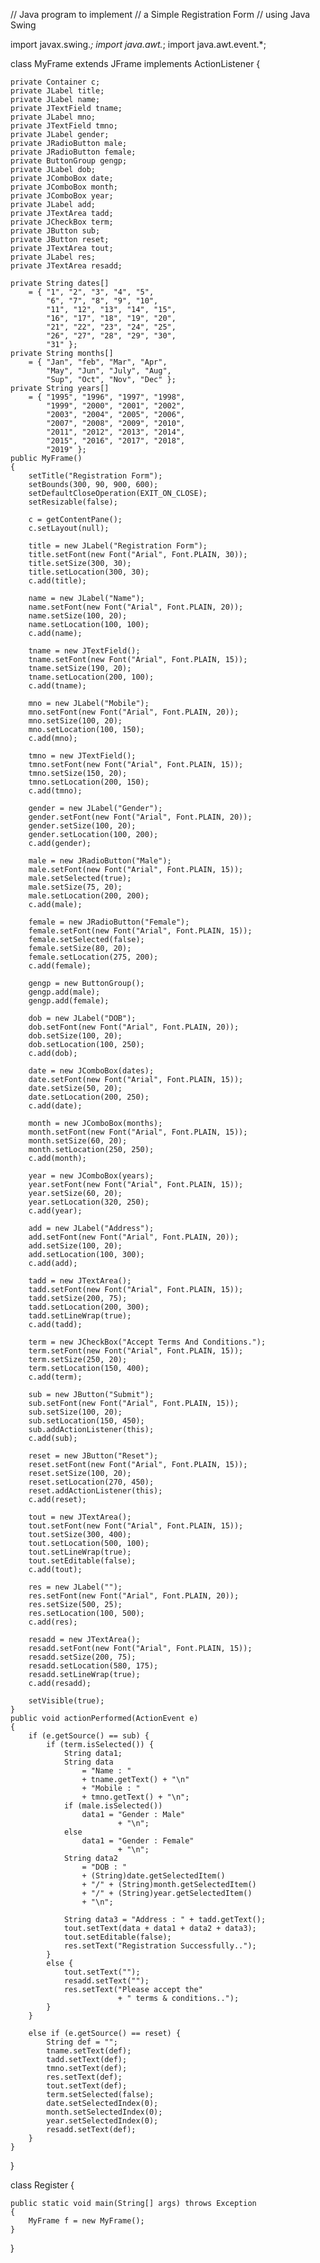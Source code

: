 // Java program to implement
// a Simple Registration Form
// using Java Swing

import javax.swing.*;
import java.awt.*;
import java.awt.event.*;

class MyFrame
	extends JFrame
	implements ActionListener {

	private Container c;
	private JLabel title;
	private JLabel name;
	private JTextField tname;
	private JLabel mno;
	private JTextField tmno;
	private JLabel gender;
	private JRadioButton male;
	private JRadioButton female;
	private ButtonGroup gengp;
	private JLabel dob;
	private JComboBox date;
	private JComboBox month;
	private JComboBox year;
	private JLabel add;
	private JTextArea tadd;
	private JCheckBox term;
	private JButton sub;
	private JButton reset;
	private JTextArea tout;
	private JLabel res;
	private JTextArea resadd;

	private String dates[]
		= { "1", "2", "3", "4", "5",
			"6", "7", "8", "9", "10",
			"11", "12", "13", "14", "15",
			"16", "17", "18", "19", "20",
			"21", "22", "23", "24", "25",
			"26", "27", "28", "29", "30",
			"31" };
	private String months[]
		= { "Jan", "feb", "Mar", "Apr",
			"May", "Jun", "July", "Aug",
			"Sup", "Oct", "Nov", "Dec" };
	private String years[]
		= { "1995", "1996", "1997", "1998",
			"1999", "2000", "2001", "2002",
			"2003", "2004", "2005", "2006",
			"2007", "2008", "2009", "2010",
			"2011", "2012", "2013", "2014",
			"2015", "2016", "2017", "2018",
			"2019" };
	public MyFrame()
	{
		setTitle("Registration Form");
		setBounds(300, 90, 900, 600);
		setDefaultCloseOperation(EXIT_ON_CLOSE);
		setResizable(false);

		c = getContentPane();
		c.setLayout(null);

		title = new JLabel("Registration Form");
		title.setFont(new Font("Arial", Font.PLAIN, 30));
		title.setSize(300, 30);
		title.setLocation(300, 30);
		c.add(title);

		name = new JLabel("Name");
		name.setFont(new Font("Arial", Font.PLAIN, 20));
		name.setSize(100, 20);
		name.setLocation(100, 100);
		c.add(name);

		tname = new JTextField();
		tname.setFont(new Font("Arial", Font.PLAIN, 15));
		tname.setSize(190, 20);
		tname.setLocation(200, 100);
		c.add(tname);

		mno = new JLabel("Mobile");
		mno.setFont(new Font("Arial", Font.PLAIN, 20));
		mno.setSize(100, 20);
		mno.setLocation(100, 150);
		c.add(mno);

		tmno = new JTextField();
		tmno.setFont(new Font("Arial", Font.PLAIN, 15));
		tmno.setSize(150, 20);
		tmno.setLocation(200, 150);
		c.add(tmno);

		gender = new JLabel("Gender");
		gender.setFont(new Font("Arial", Font.PLAIN, 20));
		gender.setSize(100, 20);
		gender.setLocation(100, 200);
		c.add(gender);

		male = new JRadioButton("Male");
		male.setFont(new Font("Arial", Font.PLAIN, 15));
		male.setSelected(true);
		male.setSize(75, 20);
		male.setLocation(200, 200);
		c.add(male);

		female = new JRadioButton("Female");
		female.setFont(new Font("Arial", Font.PLAIN, 15));
		female.setSelected(false);
		female.setSize(80, 20);
		female.setLocation(275, 200);
		c.add(female);

		gengp = new ButtonGroup();
		gengp.add(male);
		gengp.add(female);

		dob = new JLabel("DOB");
		dob.setFont(new Font("Arial", Font.PLAIN, 20));
		dob.setSize(100, 20);
		dob.setLocation(100, 250);
		c.add(dob);

		date = new JComboBox(dates);
		date.setFont(new Font("Arial", Font.PLAIN, 15));
		date.setSize(50, 20);
		date.setLocation(200, 250);
		c.add(date);

		month = new JComboBox(months);
		month.setFont(new Font("Arial", Font.PLAIN, 15));
		month.setSize(60, 20);
		month.setLocation(250, 250);
		c.add(month);

		year = new JComboBox(years);
		year.setFont(new Font("Arial", Font.PLAIN, 15));
		year.setSize(60, 20);
		year.setLocation(320, 250);
		c.add(year);

		add = new JLabel("Address");
		add.setFont(new Font("Arial", Font.PLAIN, 20));
		add.setSize(100, 20);
		add.setLocation(100, 300);
		c.add(add);

		tadd = new JTextArea();
		tadd.setFont(new Font("Arial", Font.PLAIN, 15));
		tadd.setSize(200, 75);
		tadd.setLocation(200, 300);
		tadd.setLineWrap(true);
		c.add(tadd);

		term = new JCheckBox("Accept Terms And Conditions.");
		term.setFont(new Font("Arial", Font.PLAIN, 15));
		term.setSize(250, 20);
		term.setLocation(150, 400);
		c.add(term);

		sub = new JButton("Submit");
		sub.setFont(new Font("Arial", Font.PLAIN, 15));
		sub.setSize(100, 20);
		sub.setLocation(150, 450);
		sub.addActionListener(this);
		c.add(sub);

		reset = new JButton("Reset");
		reset.setFont(new Font("Arial", Font.PLAIN, 15));
		reset.setSize(100, 20);
		reset.setLocation(270, 450);
		reset.addActionListener(this);
		c.add(reset);

		tout = new JTextArea();
		tout.setFont(new Font("Arial", Font.PLAIN, 15));
		tout.setSize(300, 400);
		tout.setLocation(500, 100);
		tout.setLineWrap(true);
		tout.setEditable(false);
		c.add(tout);

		res = new JLabel("");
		res.setFont(new Font("Arial", Font.PLAIN, 20));
		res.setSize(500, 25);
		res.setLocation(100, 500);
		c.add(res);

		resadd = new JTextArea();
		resadd.setFont(new Font("Arial", Font.PLAIN, 15));
		resadd.setSize(200, 75);
		resadd.setLocation(580, 175);
		resadd.setLineWrap(true);
		c.add(resadd);

		setVisible(true);
	}
	public void actionPerformed(ActionEvent e)
	{
		if (e.getSource() == sub) {
			if (term.isSelected()) {
				String data1;
				String data
					= "Name : "
					+ tname.getText() + "\n"
					+ "Mobile : "
					+ tmno.getText() + "\n";
				if (male.isSelected())
					data1 = "Gender : Male"
							+ "\n";
				else
					data1 = "Gender : Female"
							+ "\n";
				String data2
					= "DOB : "
					+ (String)date.getSelectedItem()
					+ "/" + (String)month.getSelectedItem()
					+ "/" + (String)year.getSelectedItem()
					+ "\n";

				String data3 = "Address : " + tadd.getText();
				tout.setText(data + data1 + data2 + data3);
				tout.setEditable(false);
				res.setText("Registration Successfully..");
			}
			else {
				tout.setText("");
				resadd.setText("");
				res.setText("Please accept the"
							+ " terms & conditions..");
			}
		}

		else if (e.getSource() == reset) {
			String def = "";
			tname.setText(def);
			tadd.setText(def);
			tmno.setText(def);
			res.setText(def);
			tout.setText(def);
			term.setSelected(false);
			date.setSelectedIndex(0);
			month.setSelectedIndex(0);
			year.setSelectedIndex(0);
			resadd.setText(def);
		}
	}
}


class Register {

	public static void main(String[] args) throws Exception
	{
		MyFrame f = new MyFrame();
	}
}
